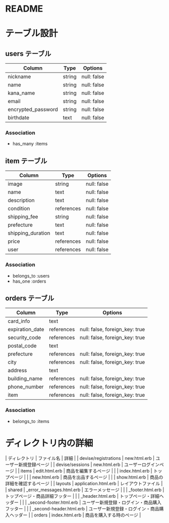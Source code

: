 # README

# テーブル設計

## users テーブル

| Column             | Type   | Options     |
| ------------------ | ------ | ----------- |
| nickname           | string | null: false |
| name               | string | null: false |
| kana_name          | string | null: false |
| email              | string | null: false |
| encrypted_password | string | null: false |
| birthdate          | text   | null: false |


### Association

- has_many :items


## item テーブル

| Column               | Type       | Options     |
| -------------------- | ---------- | ----------- |
| image                | string     | null: false |
| name                 | text       | null: false |
| description          | text       | null: false |
| condition            | references | null: false |
| shipping_fee         | string     | null: false |
| prefecture           | text       | null: false |
| shipping_duration    | text       | null: false |
| price                | references | null: false |
| user                 | references | null: false |


### Association

- belongs_to :users
- has_one :orders

## orders テーブル

| Column             | Type       | Options                        |
| ------------------ | ---------- | ------------------------------ |
| card_info          | text       |                                |
| expiration_date    | references | null: false, foreign_key: true |
| security_code      | references | null: false, foreign_key: true |
| postal_code        | text       |                                |
| prefecture         | references | null: false, foreign_key: true |
| city               | references | null: false, foreign_key: true |
| address            | text       |                                |
| building_name      | references | null: false, foreign_key: true |
| phone_number       | references | null: false, foreign_key: true |
| item               | references | null: false, foreign_key: true |


### Association

- belongs_to :items




# ディレクトリ内の詳細

| ディレクトリ	         | ファイル名               	| 詳細                                      |
| devise/registrations	| new.html.erb	            | ユーザー新規登録ページ                      |
| devise/sessions	      | new.html.erb	            | ユーザーログインページ                      |
| items 	              | edit.html.erb	            | 商品を編集するページ                        |
|                       | index.html.erb	          | トップページ                               |
|                       | new.html.erb	            | 商品を出品するページ                        |
|                       | show.html.erb	            | 商品の詳細を確認するページ                   |
| layouts	              | application.html.erb	    | レイアウトファイル                          |
| shared	              | _error_messages.html.erb	| エラーメッセージ                            |
|                       | _footer.html.erb	        | トップページ・商品詳細フッター               |
|                       | _header.html.erb	        | トップページ・詳細ヘッダー                  |
|                       | _second-footer.html.erb	  | ユーザー新規登録・ログイン・商品購入フッター  |
|                       | _second-header.html.erb	  | ユーザー新規登録・ログイン・商品購入ヘッダー  |
| orders	              | index.html.erb	          | 商品を購入する時のページ                    |